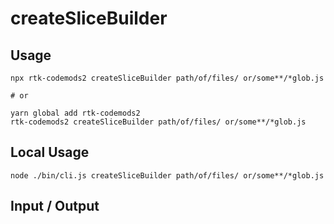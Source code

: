 # createSliceBuilder


## Usage

```
npx rtk-codemods2 createSliceBuilder path/of/files/ or/some**/*glob.js

# or

yarn global add rtk-codemods2
rtk-codemods2 createSliceBuilder path/of/files/ or/some**/*glob.js
```

## Local Usage
```
node ./bin/cli.js createSliceBuilder path/of/files/ or/some**/*glob.js
```

## Input / Output

<!--FIXTURES_TOC_START-->
<!--FIXTURES_TOC_END-->

<!--FIXTURES_CONTENT_START-->
<!--FIXTURES_CONTENT_END-->